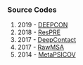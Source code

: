 ### Source Codes
1. 2019 - [DEEPCON](https://github.com/ba-lab/DEEPCON)
1. 2018 - [ResPRE](https://github.com/leeyang/ResPRE)
1. 2017 - [DeepContact](https://github.com/largelymfs/deepcontact)
1. 2017 - [RawMSA](https://bitbucket.org/clami66/rawmsa/src/master/)
1. 2014 - [MetaPSICOV](https://github.com/psipred/metapsicov)
